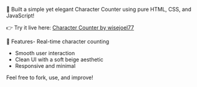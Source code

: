 🎯 Built a simple yet elegant Character Counter using pure HTML, CSS, and JavaScript! 

👉 Try it live here: [Character Counter by wisejoel77](https://wisejoel77.github.io/character-counter/)

🚀 Features- Real-time character counting
- Smooth user interaction
- Clean UI with a soft beige aesthetic
- Responsive and minimal

Feel free to fork, use, and improve!

